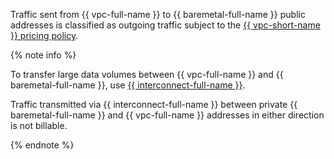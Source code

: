 Traffic sent from {{ vpc-full-name }} to {{ baremetal-full-name }} public addresses is classified as outgoing traffic subject to the [{{ vpc-short-name }} pricing policy](../../vpc/pricing.md#prices-traffic).

{% note info %}

To transfer large data volumes between {{ vpc-full-name }} and {{ baremetal-full-name }}, use [{{ interconnect-full-name }}](../../interconnect/index.yaml).

Traffic transmitted via {{ interconnect-full-name }} between private {{ baremetal-full-name }} and {{ vpc-full-name }} addresses in either direction is not billable.

{% endnote %}
